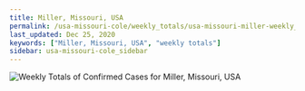 ```yaml
---
title: Miller, Missouri, USA
permalink: /usa-missouri-cole/weekly_totals/usa-missouri-miller-weekly_totals.html
last_updated: Dec 25, 2020
keywords: ["Miller, Missouri, USA", "weekly totals"]
sidebar: usa-missouri-cole_sidebar
---
```


![Weekly Totals of Confirmed Cases for Miller, Missouri, USA](/covid_tracker/images/graphs/usa-missouri-miller-weekly_totals_graph.png)
